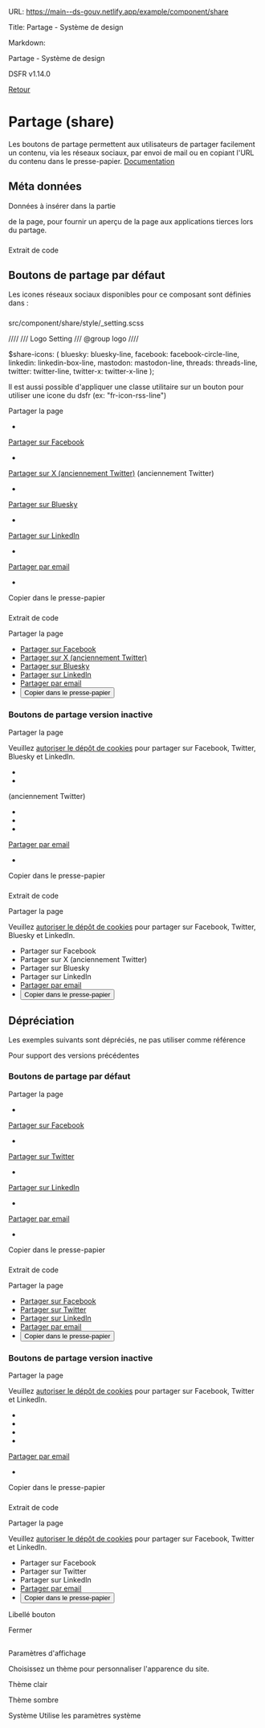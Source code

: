 URL:
https://main--ds-gouv.netlify.app/example/component/share

Title:
Partage - Système de design

Markdown:

Partage - Système de design


DSFR v1.14.0


[Retour](../)


# Partage (share)


Les boutons de partage permettent aux utilisateurs de partager facilement un contenu, via les réseaux sociaux, par envoi de mail ou en copiant l'URL du contenu dans le presse-papier.
[Documentation](https://www.systeme-de-design.gouv.fr/elements-d-interface/composants/partage)


## Méta données


Données à insérer dans la partie

de la page, pour fournir un aperçu de la page aux applications tierces lors du partage.


###
Extrait de code


<meta name="twitter:card" content="summary_large_image">
<meta name="twitter:site" content="[À MODIFIER - @usernameTwitter]">
<meta property="og:title" content="[À MODIFIER - Système de Design de l'État]">
<meta property="og:description" content="[À MODIFIER - Développer vos sites et applications en utilisant des composants prêts à l'emploi, accessibles et ergonomiques]">
<meta property="og:image" content="[À MODIFIER - https://systeme-de-design.gouv.fr/src/img/systeme-de-design.gouv.fr.jpg]">
<meta property="og:type" content="website">
<meta property="og:url" content="[À MODIFIER - https://systeme-de-design.gouv.fr/]">
<meta property="og:site_name" content="[À MODIFIER - Site officiel du Système de Design de l'État]">
<meta property="og:image:alt" content="[À MODIFIER - République Française - Système de Design de l'État]">
<meta name="twitter:image:alt" content="[À MODIFIER - République Française - Système de Design de l'État]">


## Boutons de partage par défaut


Les icones réseaux sociaux disponibles pour ce composant sont définies dans :


###
src/component/share/style/_setting.scss


////
/// Logo Setting
/// @group logo
////

$share-icons: (
bluesky: bluesky-line,
facebook: facebook-circle-line,
linkedin: linkedin-box-line,
mastodon: mastodon-line,
threads: threads-line,
twitter: twitter-line,
twitter-x: twitter-x-line
);


Il est aussi possible d'appliquer une classe utilitaire sur un bouton pour utiliser une icone du dsfr (ex: "fr-icon-rss-line")


Partager la page

-
[Partager sur Facebook](https://www.facebook.com/sharer.php?u=%5B%C3%80%20MODIFIER%20-%20url%20de%20la%20page%5D)


-

[Partager sur X (anciennement Twitter)](https://twitter.com/intent/tweet?url=%5B%C3%80%20MODIFIER%20-%20url%20de%20la%20page%5D&text=%5B%C3%80%20MODIFIER%20-%20titre%20ou%20texte%20descriptif%20de%20la%20page%5D&via=%5B%C3%80%20MODIFIER%20-%20via%5D&hashtags=%5B%C3%80%20MODIFIER%20-%20hashtags%5D) (anciennement Twitter)


-

[Partager sur Bluesky](https://bsky.app/intent/compose?text=%5B%C3%80%20MODIFIER%20-%20titre%20ou%20texte%20descriptif%20de%20la%20page%5D+%5B%C3%80%20MODIFIER%20-%20url%20de%20la%20page%5D)


-
[Partager sur LinkedIn](https://www.linkedin.com/shareArticle?url=%5B%C3%80%20MODIFIER%20-%20url%20de%20la%20page%5D&title=%5B%C3%80%20MODIFIER%20-%20titre%20ou%20texte%20descriptif%20de%20la%20page%5D)


-
[Partager par email](mailto:?subject=%5B%C3%80%20MODIFIER%20-%20objet%20du%20mail%5D&body=%5B%C3%80%20MODIFIER%20-%20titre%20ou%20texte%20descriptif%20de%20la%20page%5D%20%5B%C3%80%20MODIFIER%20-%20url%20de%20la%20page%5D)


-
Copier dans le presse-papier


###
Extrait de code


<div class="fr-share" id="share-6625">
<p class="fr-share__title">Partager la page</p>
<ul class="fr-btns-group">
<li>
<a onclick="window.open(this.href,'Partager sur Facebook','toolbar=no,location=yes,status=no,menubar=no,scrollbars=yes,resizable=yes,width=600,height=450'); event.preventDefault();" id="share-6626" href="https://www.facebook.com/sharer.php?u=[À MODIFIER - url de la page]" target="_blank" rel="noopener external" class="fr-btn--facebook fr-btn">Partager sur Facebook</a>
</li>
<li>
<!-- Les paramètres de la reqûete doivent être URI-encodés (ex: encodeURIComponent() en js) -->
<a onclick="window.open(this.href,'Partager sur X (anciennement Twitter)','toolbar=no,location=yes,status=no,menubar=no,scrollbars=yes,resizable=yes,width=600,height=420'); event.preventDefault();" id="share-6627" href="https://twitter.com/intent/tweet?url=[À MODIFIER - url de la page]&text=[À MODIFIER - titre ou texte descriptif de la page]&via=[À MODIFIER - via]&hashtags=[À MODIFIER - hashtags]" target="_blank" rel="noopener external" class="fr-btn--twitter-x fr-btn">Partager sur X (anciennement Twitter)</a>
</li>
<li>
<!-- Les paramètres de la reqûete doivent être URI-encodés (ex: encodeURIComponent() en js) -->
<a onclick="window.open(this.href,'Partager sur Bluesky','toolbar=no,location=yes,status=no,menubar=no,scrollbars=yes,resizable=yes,width=600,height=430'); event.preventDefault();" id="share-6628" href="https://bsky.app/intent/compose?text=[À MODIFIER - titre ou texte descriptif de la page]+[À MODIFIER - url de la page]" target="_blank" rel="noopener external" class="fr-btn--bluesky fr-btn">Partager sur Bluesky</a>
</li>
<li>
<a onclick="window.open(this.href,'Partager sur LinkedIn','toolbar=no,location=yes,status=no,menubar=no,scrollbars=yes,resizable=yes,width=550,height=550'); event.preventDefault();" id="share-6629" href="https://www.linkedin.com/shareArticle?url=[À MODIFIER - url de la page]&title=[À MODIFIER - titre ou texte descriptif de la page]" target="_blank" rel="noopener external" class="fr-btn--linkedin fr-btn">Partager sur LinkedIn</a>
</li>
<li>
<a id="share-6630" href="mailto:?subject=[À MODIFIER - objet du mail]&body=[À MODIFIER - titre ou texte descriptif de la page] [À MODIFIER - url de la page]" target="_blank" rel="noopener external" class="fr-btn--mail fr-btn">Partager par email</a>
</li>
<li>
<button onclick="navigator.clipboard.writeText(window.location).then(function() {alert('Adresse copiée dans le presse papier.')});" type="button" id="share-6631" class="fr-btn--copy fr-btn">Copier dans le presse-papier</button>
</li>
</ul>
</div>


### Boutons de partage version inactive


Partager la page


Veuillez [autoriser le dépôt de cookies](%5B%C3%80%20MODIFIER%20-%20url%20page%20autorisation%20cookies%5D) pour partager sur Facebook, Twitter, Bluesky et LinkedIn.

-


-
(anciennement Twitter)


-


-


-
[Partager par email](mailto:?subject=%5B%C3%80%20MODIFIER%20-%20objet%20du%20mail%5D&body=%5B%C3%80%20MODIFIER%20-%20titre%20ou%20texte%20descriptif%20de%20la%20page%5D%20%5B%C3%80%20MODIFIER%20-%20url%20de%20la%20page%5D)


-
Copier dans le presse-papier


###
Extrait de code


<div class="fr-share" id="share-6640">
<p class="fr-share__title">Partager la page</p>
<p class="fr-share__text">Veuillez <a href="[À MODIFIER - url page autorisation cookies]">autoriser le dépôt de cookies</a> pour partager sur Facebook, Twitter, Bluesky et LinkedIn.</p>
<ul class="fr-btns-group">
<li>
<a id="share-6641" target="_blank" rel="noopener external" aria-disabled="true" role="link" class="fr-btn--facebook fr-btn">Partager sur Facebook</a>
</li>
<li>
<a id="share-6642" target="_blank" rel="noopener external" aria-disabled="true" role="link" class="fr-btn--twitter-x fr-btn">Partager sur X (anciennement Twitter)</a>
</li>
<li>
<a id="share-6643" target="_blank" rel="noopener external" aria-disabled="true" role="link" class="fr-btn--bluesky fr-btn">Partager sur Bluesky</a>
</li>
<li>
<a id="share-6644" target="_blank" rel="noopener external" aria-disabled="true" role="link" class="fr-btn--linkedin fr-btn">Partager sur LinkedIn</a>
</li>
<li>
<a id="share-6645" href="mailto:?subject=[À MODIFIER - objet du mail]&body=[À MODIFIER - titre ou texte descriptif de la page] [À MODIFIER - url de la page]" target="_blank" rel="noopener external" class="fr-btn--mail fr-btn">Partager par email</a>
</li>
<li>
<button onclick="navigator.clipboard.writeText(window.location).then(function() {alert('Adresse copiée dans le presse papier.')});" type="button" id="share-6646" class="fr-btn--copy fr-btn">Copier dans le presse-papier</button>
</li>
</ul>
</div>


## Dépréciation


Les exemples suivants sont dépréciés, ne pas utiliser comme référence

Pour support des versions précédentes


### Boutons de partage par défaut


Partager la page

-
[Partager sur Facebook](https://www.facebook.com/sharer.php?u=%5B%C3%80%20MODIFIER%20-%20url%20de%20la%20page%5D)


-

[Partager sur Twitter](https://twitter.com/intent/tweet?url=%5B%C3%80%20MODIFIER%20-%20url%20de%20la%20page%5D&text=%5B%C3%80%20MODIFIER%20-%20titre%20ou%20texte%20descriptif%20de%20la%20page%5D&via=%5B%C3%80%20MODIFIER%20-%20via%5D&hashtags=%5B%C3%80%20MODIFIER%20-%20hashtags%5D)


-
[Partager sur LinkedIn](https://www.linkedin.com/shareArticle?url=%5B%C3%80%20MODIFIER%20-%20url%20de%20la%20page%5D&title=%5B%C3%80%20MODIFIER%20-%20titre%20ou%20texte%20descriptif%20de%20la%20page%5D)


-
[Partager par email](mailto:?subject=%5B%C3%80%20MODIFIER%20-%20objet%20du%20mail%5D&body=%5B%C3%80%20MODIFIER%20-%20titre%20ou%20texte%20descriptif%20de%20la%20page%5D%20%5B%C3%80%20MODIFIER%20-%20url%20de%20la%20page%5D)


-
Copier dans le presse-papier


###
Extrait de code


<div class="fr-share">
<p class="fr-share__title">Partager la page</p>
<ul class="fr-share__group">
<li>
<a class="fr-share__link fr-share__link--facebook" title="Partager sur Facebook - nouvelle fenêtre" href="https://www.facebook.com/sharer.php?u=[À MODIFIER - url de la page]" target="_blank" rel="noopener" onclick="window.open(this.href,'Partager sur Facebook','toolbar=no,location=yes,status=no,menubar=no,scrollbars=yes,resizable=yes,width=600,height=450'); event.preventDefault();">Partager sur Facebook</a>
</li>
<li>
<!-- Les paramètres de la reqûete doivent être URI-encodés (ex: encodeURIComponent() en js) -->
<a class="fr-share__link fr-share__link--twitter" title="Partager sur Twitter - nouvelle fenêtre" href="https://twitter.com/intent/tweet?url=[À MODIFIER - url de la page]&text=[À MODIFIER - titre ou texte descriptif de la page]&via=[À MODIFIER - via]&hashtags=[À MODIFIER - hashtags]" target="_blank" rel="noopener" onclick="window.open(this.href,'Partager sur Twitter','toolbar=no,location=yes,status=no,menubar=no,scrollbars=yes,resizable=yes,width=600,height=420'); event.preventDefault();">Partager sur Twitter</a>
</li>
<li>
<a class="fr-share__link fr-share__link--linkedin" title="Partager sur LinkedIn - nouvelle fenêtre" href="https://www.linkedin.com/shareArticle?url=[À MODIFIER - url de la page]&title=[À MODIFIER - titre ou texte descriptif de la page]" target="_blank" rel="noopener" onclick="window.open(this.href,'Partager sur LinkedIn','toolbar=no,location=yes,status=no,menubar=no,scrollbars=yes,resizable=yes,width=550,height=550'); event.preventDefault();">Partager sur LinkedIn</a>
</li>
<li>
<a class="fr-share__link fr-share__link--mail" href="mailto:?subject=[À MODIFIER - objet du mail]&body=[À MODIFIER - titre ou texte descriptif de la page] [À MODIFIER - url de la page]" title="Partager par email" target="_blank">Partager par email</a>
</li>
<li>
<button class="fr-share__link fr-share__link--copy" title="Copier dans le presse-papier" onclick="navigator.clipboard.writeText(window.location);alert('Adresse copiée dans le presse papier.');">Copier dans le presse-papier</button>
</li>
</ul>
</div>


### Boutons de partage version inactive


Partager la page


Veuillez [autoriser le dépôt de cookies](%5B%C3%80) pour partager sur Facebook, Twitter et LinkedIn.

-


-


-


-
[Partager par email](mailto:?subject=%5B%C3%80%20MODIFIER%20-%20objet%20du%20mail%5D&body=%5B%C3%80%20MODIFIER%20-%20titre%20ou%20texte%20descriptif%20de%20la%20page%5D%20%5B%C3%80%20MODIFIER%20-%20url%20de%20la%20page%5D)


-
Copier dans le presse-papier


###
Extrait de code


<div class="fr-share">
<p class="fr-share__title">Partager la page</p>
<p class="fr-share__text">Veuillez <a href=[À MODIFIER - url page autorisation cookies]>autoriser le dépôt de cookies</a> pour partager sur Facebook, Twitter et LinkedIn.</p>
<ul class="fr-share__group">
<li>
<a class="fr-share__link fr-share__link--facebook" title="Partager sur Facebook - désactivé" aria-disabled="true" role="link">Partager sur Facebook</a>
</li>
<li>
<a class="fr-share__link fr-share__link--twitter" title="Partager sur Twitter - désactivé" aria-disabled="true" role="link">Partager sur Twitter</a>
</li>
<li>
<a class="fr-share__link fr-share__link--linkedin" title="Partager sur LinkedIn - désactivé" aria-disabled="true" role="link">Partager sur LinkedIn</a>
</li>
<li>
<a class="fr-share__link fr-share__link--mail" href="mailto:?subject=[À MODIFIER - objet du mail]&body=[À MODIFIER - titre ou texte descriptif de la page] [À MODIFIER - url de la page]" title="Partager par email" target="_blank">Partager par email</a>
</li>
<li>
<button class="fr-share__link fr-share__link--copy" title="Copier dans le presse-papier" onclick="navigator.clipboard.writeText(window.location);alert('Adresse copiée dans le presse papier.');">Copier dans le presse-papier</button>
</li>
</ul>
</div>


Libellé bouton


Fermer


##
Paramètres d'affichage


Choisissez un thème pour personnaliser l'apparence du site.


Thème clair


Thème sombre


Système
Utilise les paramètres système
